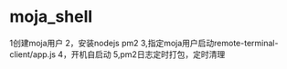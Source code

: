 # moja_shell
1创建moja用户 
2，安装nodejs  pm2 
3,指定moja用户启动remote-terminal-client/app.js 
4，开机自启动
5,pm2日志定时打包，定时清理
